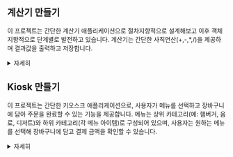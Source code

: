 ## 계산기 만들기

이 프로젝트는 간단한 계산기 애플리케이션으로 절차지향적으로 설계해보고 이후 객체지향적으로 단계별로 발전하고 있습니다.
계산기는 간단한 사칙연산(+,-,*,/)을 제공하며 결과값을 출력하고 저장합니다.

<details>
    <summary>자세히</summary>
  
- - -
### 1. 첫번째 계산기 (절차지향)

* 입력 : 양의 정수를 입력받고, 'Scanner' 클래스를 사용해 사칙연산 기호를 입력받아 계산을 수행합니다.

* 오류 처리 : 잘못된 입력이나 오류가 발생할 경우, 해당 오류 메시지를 출력합니다. 특히 나눗셈에서 분모가 0일 경우 "분모가 0이 될 수 없습니다."를 출력합니다.

* 특징 : 기본적인 사칙연산(덧셈,뺄셈,곱셈,나눗셈)을 지원합니다.

[코드 보기 - cal1](https://github.com/HEEHYUN0221/javapracs/tree/main/cal1)

- - -

### 2. 두번째 계산기

* 설계 : 각 사칙연산(덧셈, 뺄셈, 곱셈, 나눗셈)을 별도의 클래스로 분리하고, 'Calculator' 클래스에서 이를 사용할 수 있도록 설계했습니다.

* 입력 관리 : 'Queue' 자료 구조를 사용하여 연산 기록을 저장합니다.

* 기능 추가 : 가장 먼저 저장된 데이터를 삭제하는 메소드를 'Queue'를 활용해 구현했습니다.

* 캡슐화 : 필드에 직접 접근하지 않도록 'Getter'와 'Setter' 메소드를 구현하여 데이터 보호를 강화했습니다.

* 오류 처리 : 첫 번째 버전과 마찬가지로 오류 처리를 통해 잘못된 입력에 대한 예외 메시지를 출력합니다.

[코드 보기 - cal2](https://github.com/HEEHYUN0221/javapracs/tree/main/cal2)

- - -

### 3. 세번째 계산기 (제네릭, ENUM 활용)

* 입력 : 'double' 타입의 숫자를 입력받아 보다 정밀한 계산이 가능합니다.

* 연산자 관리 : 기존의 사칙연산 기호 대신, ENUM 타입을 사용하여 연산자를 관리합니다. 사용자는 'ADD', 'SUB', 'MUL','DIV'와 같은 키워드를 대소문자 구분 없이 입력할 수 있습니다.

* 사칙연산 통합 : 별도의 클래스로 분리했던 사칙연산을 하나의 'ENUM' 타입으로 통합하여 관리합니다. 이를 통해 코드가 간결해지고 유지보수가 용이해졌습니다.

* 결과값 비교 기능 : 연산 후 저장된 결과값이 있을 경우, 현재 연산의 결과값보다 큰 값을 출력하는 기능을 추가했습니다. 이 기능은 람다(Lambda)와 스트림(Stream) API를 활용하여 구현되었습니다.

* 제네릭 타입 : 'ArithmeticCalculator' 클래스는 피연산자를 여러 타입으로 받을 수 있도록 제네릭 타입으로 변경되었습니다. 이를 통해 다양한 데이터 타입에 대해 유연하게 계산을 수행할 수 있습니다.

[코드 보기 - cal3](https://github.com/HEEHYUN0221/javapracs/tree/main/cal3)

- - -

### 4. 네번째 계산기(가장 초기 계산기 구현)

* 입력 : 사용자는 하나의 문자열로 연산식을 입력합니다. 예를 들어 '5+3' 같은 형식으로 입력하게 됩니다. 이 때 연산자 분리를 위해 정규식을 사용합니다.

* 연산 수행 : Calculator 클래스는 각 연산을 처리하는 역할을 합니다. 연산자는 문자열로 전달되며, 이를 기반으로 사칙연산을 수행하는 개별 클래스를 호출합니다.

* 사칙연산 클래스 : 각 연산 클래스는 AddOperation, SubstractOperation, MultiplyOperation, DivideOperation 으로 각각의 연산을 담당하는 메소드를 가지고 있습니다.

* 오류 처리 : 잘못된 연산자가 입력되었을 경우 "Invalid operator"라는 메시지를 출력합니다.

[코드 보기 - step3](https://github.com/HEEHYUN0221/javapracs/tree/main/step3)

- - -

### 5. 다섯번째 계산기 (추상 클래스 활용)

* 추상 클래스 활용 : AbstractOperation 이라는 추상 클래스를 정의하고, 각 연산(AddOperation, SubstractOperation, MultiplyOperation, DivideOperation)이 이를 상속받아 구체적인 연산 로직을 구현합니다.

* 코드 확장 : Calculator 클래스는 AbstractOperation 객체를 받아 연산을 수행하며, 사용자는 어떤 연산이든 쉽게 확장할 수 있습니다.

* 코드 간소화 : 이전 버전에서는 각 연산마다 조건문(if-else)으로 처리했으나, 이번 버전에서는 추상 클래스와 다형성을 활용하여 이러한 조건문을 제거했습니다. 각 연산은 해당 연산에 맞는 클래스를 인스턴스화하여 처리되므로 코드가 훨씬 간결해졌습니다.

[코드 보기 - step4](https://github.com/HEEHYUN0221/javapracs/tree/main/step4)

- - -

### 6. 여섯번째 계산기 (입력 처리 분리, 예외 처리 추가)

* 입력 처리 분리 : 메인 클래스에서 입력을 직접 처리하던 부분이 'Calculator'클래스로 분리되었습니다. 이를 통해 메인 클래스는 계산기 실행의 흐름만 담당하고, 입력과 관련된 로직은 별도의 클래스로 위임되어 코드의 응집도가 높아졌습니다.

* 예외 처리 : 잘못된 입력이나 예상치 못한 오류가 발생할 경우, BadInputException을 통해 예외 처리를 수행합니다. 특히 숫자가 아닌 값이 입력되거나, 허용되지 않은 연산자가 입력될 때 적절한 예외 메시지를 출력합니다. InputMismatchException과 같은 표준 예외를 처리하여 사용자에게 명확한 오류 메시지를 제공하고 프로그램이 중단되지 않도록 했습니다.

* 입력값 검증 : Parser 클래스에서 사용자가 입력한 값이 올바른지 정규식을 통해 확인합니다. 사용자가 입력한 값이 올바르면 값들을 Calculator 객체에 설정하고 모든 입력이 완료되면 executeCalculator() 메소드를 통해 계산을 실행합니다. 해당 메소드는 내부적으로 Calculator 객체의 calculate() 메소드를 호출하여 결과값을 반환합니다.

[코드 보기 - step5](https://github.com/HEEHYUN0221/javapracs/tree/main/step5)

</details>

## Kiosk 만들기

이 프로젝트는 간단한 키오스크 애플리케이션으로, 사용자가 메뉴를 선택하고 장바구니에 담아 주문을 완료할 수 있는 기능을 제공합니다. 메뉴는 상위 카테고리(예: 햄버거, 음료, 디저트)와 하위 카테고리(각 메뉴 아이템)로 구성되어 있으며, 사용자는 원하는 메뉴를 선택해 장바구니에 담고 결제 금액을 확인할 수 있습니다.

<details>
    <summary>자세히</summary>

### 1. 첫번째 키오스크
* 햄버거 메뉴 출력

* 사용자 입력 처리(숫자 입력)

* 잘못된 입력에 대한 예외 처리 : 숫자가 아닌 값을 입력했을 때 'InputMismatchException' 처리, 메뉴 번호 범위(0-4)를 벗어난 값을 입력했을 때 메시지 출력

* 0을 입력하면 프로그램 종료

[코드 보기 - kiosk-1](https://github.com/HEEHYUN0221/javapracs/tree/main/questkiosk/s1)


  
```mermaid
classDiagram
    class KioskMain {
        +main(String[] args) void
    }

    class MenuItem {
        -String menuName
        -double menuPrice
        -String menuDescription
        +MenuItem(String menuName, double menuPrice, String menuDescription)
        +toString() String
    }

    KioskMain --> MenuItem : "사용"
 ````




- - -

### 2. 두번째 키오스크

* 메뉴 데이터 초기화 : KioskMain 클래스에서 MenuItem 객체를 생성하고 리스트에 추가합니다, 메뉴 리스트는 Kiosk 클래스에 전달 됩니다.

* 키오스크 실행 : Kiosk 클래스는 전달 받은 메뉴 리스트를 출력하고 사용자 입력을 처리합니다.



```mermaid
classDiagram
    class KioskMain {
        +main(String[] args) void
    }

    class Kiosk {
        -List~MenuItem~ menus
        +Kiosk(List~MenuItem~ menus)
        +start() void
    }

    class MenuItem {
        -String menuName
        -double menuPrice
        -String menuDescription
        +MenuItem(String menuName, double menuPrice, String menuDescription)
        +toString() String
    }

    KioskMain --> Kiosk : "사용"
    Kiosk --> MenuItem : "사용"
 ````



[코드 보기 - kiosk-2](https://github.com/HEEHYUN0221/javapracs/tree/main/questkiosk/s3)

### 3. 세번째 키오스크

* 카테고리 기능 : 다양한 메뉴 카테고리 관리, 카테고리별로 하위 메뉴를 출력 및 선택 가능


```mermaid
classDiagram
    class Kiosk {
        -List~Menu~ menus
        +Kiosk(Menu menus)
        +addMenu(Menu menus) void
        +start() void
    }

    class Menu {
        -String category
        -List~MenuItem~ menus
        +Menu(String category, List~MenuItem~ menuItem)
        +printMenus() void
        +getCategory() String
        +getMenus() List~MenuItem~
    }

    class MenuItem {
        -String menuName
        -double menuPrice
        -String menuDescription
        +MenuItem(String menuName, double menuPrice, String menuDescription)
        +toString() String
    }

    Kiosk --> Menu : "사용"
    Menu --> MenuItem : "포함"
 ````



[코드 보기 -kiosk-3](https://github.com/HEEHYUN0221/javapracs/tree/main/questkiosk/s4)
    

### 4. 네번째 키오스크

* 장바구니 기능 추가 : 장바구니에 담긴 항목과 총 금액을 확인할 수 있습니다.

* 주문 기능 : 주문을 하면 총 금액을 출력하고, 주문 완료시 장바구니를 초기화합니다.

```mermaid
classDiagram
    class Kiosk {
        - List~Menu~ menus
        - Basket basket
        + Kiosk(Menu menus)
        + addMenu(Menu menus)
        + start()
    }

    class Menu {
        - String category
        - List~MenuItem~ menus
        + Menu(String category, List~MenuItem~ menuItem)
        + printMenus()
        + getCategory() : String
        + getMenus() : List~MenuItem~
    }

    class MenuItem {
        - String menuName
        - double menuPrice
        - String menuDescription
        + MenuItem(String menuName, double menuPrice, String menuDescription)
        + getMenuName() : String
        + getMenuPrice() : double
    }

    class Basket {
        - HashMap~MenuItem, Integer~ mapList
        + Basket()
        + addBasket(MenuItem selectItem)
        + calAmount() : double
        + allRemoveBasket()
    }

    Kiosk "1" --> "*" Menu
    Menu "1" --> "*" MenuItem
    Kiosk "1" --> "1" Basket

````

</details>
